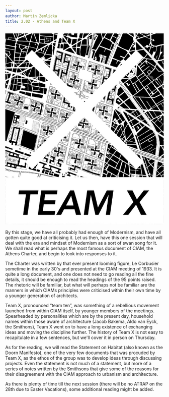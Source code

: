```yaml
---
layout: post
author: Martin Zemlicka
title: 2.02 - Athens and Team X
---
```


![](/img/13.03.24.Team.X.jpg)

By this stage, we have all probably had enough of Modernism, and have all
gotten quite good at criticising it. Let us then, have this one session that
will deal with the era and mindset of Modernism as a sort of swan song for it.
We shall read what is perhaps the most famous document of CIAM, the Athens
Charter, and begin to look into responses to it.

The Charter was written by that ever present looming figure, Le Corbusier
sometime in the early 30's and presented at the CIAM meeting of 1933. It is
quite a long document, and one does not need to go reading all the fine
details, it should be enough to read the headings of the 95 points raised.
The rhetoric will be familiar, but what will perhaps not be familiar are the
manners in which CIAMs principles were criticised within their own time by a
younger generation of architects.

Team X, pronounced “team ten”, was something of a rebellious movement launched
from within CIAM itself, by younger members of the meetings. Spearheaded by
personalities which are by the present day, household names within those aware
of architecture (Jacob Bakema, Aldo van Eyck, the Smithons), Team X went on
to have a long existence of exchanging ideas and moving the discipline further.
The history of Team X is not easy to recapitulate in a few sentences, but we'll
cover it in person on Thursday.


As for the reading, we will read the Statement on Habitat (also known as the
Doorn Manifesto), one of the very few documents that was procuded by Team X, as
the ethos of the group was to develop ideas through discussing projects. Even
the statement is not much of a statement, but more of a series of notes written
by the Smithsons that give some of the reasons for their disagreement with the
CIAM approach to urbanism and architecture.

As there is plenty of time till the next session (there will be no ATRAP on the
28th due to Easter Vacations), some additional reading might be added.
